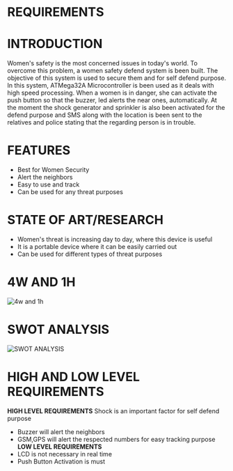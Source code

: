 # **REQUIREMENTS**
# **INTRODUCTION**
Women's safety is the most concerned issues in today's world. To overcome this problem, a women safety defend system is been built. The objective of this system is used to secure them and for self defend purpose. In this system, ATMega32A Microcontroller is been used as it deals with high speed processing. When a women is in danger, she can activate the push button so that the buzzer, led alerts the near ones, automatically. At the moment the shock generator and sprinkler is also been activated for the defend purpose and SMS along with the location is been sent to the relatives and police stating that the regarding person is in trouble.
# **FEATURES**
- Best for Women Security
- Alert the neighbors
- Easy to use and track
- Can be used for any threat purposes
# **STATE OF ART/RESEARCH**
- Women's threat is increasing day to day, where this device is useful
- It is a portable device where it can be easily carried out
- Can be used for different types of threat purposes
# **4W AND 1H**
![4w and 1h](https://user-images.githubusercontent.com/94182282/142768332-502ffa68-b541-4f2c-bda4-a78a5590d303.png)
# **SWOT ANALYSIS**
![SWOT ANALYSIS](https://user-images.githubusercontent.com/94182282/142774365-d8acf0b3-2ad6-403b-9f74-ce9cc142e2e0.png)
# **HIGH AND LOW LEVEL REQUIREMENTS**
**HIGH LEVEL REQUIREMENTS**
Shock is an important factor for self defend purpose
- Buzzer will alert the neighbors
- GSM,GPS will alert the respected numbers for easy tracking purpose
**LOW LEVEL REQUIREMENTS**
- LCD is not necessary in real time
- Push Button Activation is must
